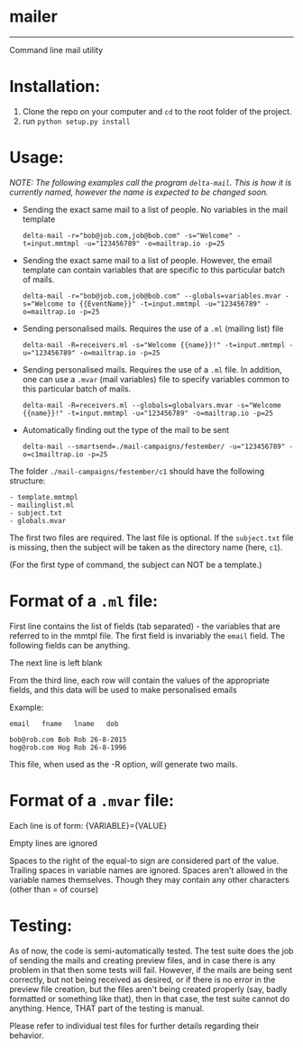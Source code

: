 # mailer
---
Command line mail utility

Installation:
=============
1. Clone the repo on your computer and `cd` to the root folder of the project.
2. run `python setup.py install`

Usage:
======

*NOTE: The following examples call the program `delta-mail`. This is how it is currently named, however the name is expected to be changed soon.*

- Sending the exact same mail to a list of people. No variables in the mail template
	
	`delta-mail -r="bob@job.com,job@bob.com" -s="Welcome" -t=input.mmtmpl -u="123456789" -o=mailtrap.io -p=25`

- Sending the exact same mail to a list of people. However, the email template
can contain variables that are specific to this particular batch of mails.
	
	`delta-mail -r="bob@job.com,job@bob.com" --globals=variables.mvar -s="Welcome to {{EventName}}" -t=input.mmtmpl -u="123456789" -o=mailtrap.io -p=25`
	
- Sending personalised mails. Requires the use of a `.ml` (mailing list) file
	
	`delta-mail -R=receivers.ml -s="Welcome {{name}}!" -t=input.mmtmpl -u="123456789" -o=mailtrap.io -p=25`

- Sending personalised mails. Requires the use of a `.ml` file. In addition, one
can use a `.mvar` (mail variables) file to specify variables common to this particular batch of mails.
	
	`delta-mail -R=receivers.ml --globals=globalvars.mvar -s="Welcome {{name}}!" -t=input.mmtmpl -u="123456789" -o=mailtrap.io -p=25`

- Automatically finding out the type of the mail to be sent
	
	`delta-mail --smartsend=./mail-campaigns/festember/ -u="123456789" -o=c1mailtrap.io -p=25`

The folder `./mail-campaigns/festember/c1` should have the following structure:
	
	- template.mmtmpl
	- mailinglist.ml
	- subject.txt
	- globals.mvar

The first two files are required. The last file is optional. If the `subject.txt` file is missing, then the subject will be taken as the directory name (here, `c1`).
	
(For the first type of command, the subject can NOT be a template.)

Format of a `.ml` file:
=======================

First line contains the list of fields (tab separated) - the variables that 
are referred to in the mmtpl file. The first field is invariably the `email` 
field. The following fields can be anything.

The next line is left blank

From the third line, each row will contain the values of the appropriate fields,
and this data will be used to make personalised emails

Example:
	
	email	fname	lname	dob
	
	bob@rob.com	Bob	Rob	26-8-2015
	hog@rob.com	Hog	Rob	26-8-1996
	
This file, when used as the -R option, will generate two mails.

Format of a `.mvar` file:
=========================

Each line is of form:
{VARIABLE}={VALUE}

Empty lines are ignored

Spaces to the right of the equal-to sign are considered part of the value. 
Trailing spaces in variable names are ignored. Spaces aren't allowed in the 
variable names themselves. Though they may contain any other characters (other 
than = of course)

Testing:
========

As of now, the code is semi-automatically tested. The test suite does the job of
sending the mails and creating preview files, and in case there is any problem
in that then some tests will fail. However, if the mails are being sent correctly,
but not being received as desired, or if there is no error in the preview file creation,
but the files aren't being created properly (say, badly formatted or something like that),
then in that case, the test suite cannot do anything. Hence, THAT part of the
testing is manual.

Please refer to individual test files for further details regarding their behavior.